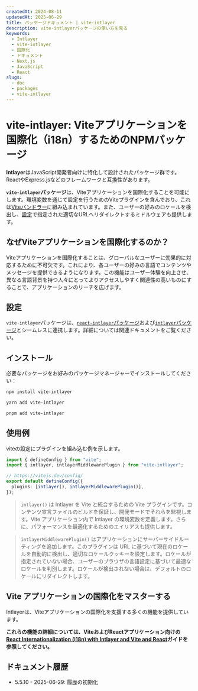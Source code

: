 ```yaml
---
createdAt: 2024-08-11
updatedAt: 2025-06-29
title: パッケージドキュメント | vite-intlayer
description: vite-intlayerパッケージの使い方を見る
keywords:
  - Intlayer
  - vite-intlayer
  - 国際化
  - ドキュメント
  - Next.js
  - JavaScript
  - React
slugs:
  - doc
  - packages
  - vite-intlayer
---
```


# vite-intlayer: Viteアプリケーションを国際化（i18n）するためのNPMパッケージ

**Intlayer**はJavaScript開発者向けに特化して設計されたパッケージ群です。ReactやExpress.jsなどのフレームワークと互換性があります。

**`vite-intlayer`パッケージ**は、Viteアプリケーションを国際化することを可能にします。環境変数を通じて設定を行うためのViteプラグインを含んでおり、これは[Viteバンドラー](https://vitejs.dev/guide/why.html#why-bundle-for-production)に組み込まれています。また、ユーザーの好みのロケールを検出し、[設定](https://github.com/aymericzip/intlayer/blob/main/docs/docs/ja/configuration.md)で指定された適切なURLへリダイレクトするミドルウェアも提供します。

## なぜViteアプリケーションを国際化するのか？

Viteアプリケーションを国際化することは、グローバルなユーザーに効果的に対応するために不可欠です。これにより、各ユーザーの好みの言語でコンテンツやメッセージを提供できるようになります。この機能はユーザー体験を向上させ、異なる言語背景を持つ人々にとってよりアクセスしやすく関連性の高いものにすることで、アプリケーションのリーチを広げます。

## 設定

`vite-intlayer`パッケージは、[`react-intlayer`パッケージ](https://github.com/aymericzip/intlayer/blob/main/docs/docs/ja/packages/react-intlayer/index.md)および[`intlayer`パッケージ](https://github.com/aymericzip/intlayer/blob/main/docs/docs/ja/packages/intlayer/index.md)とシームレスに連携します。詳細については関連ドキュメントをご覧ください。

## インストール

必要なパッケージをお好みのパッケージマネージャーでインストールしてください：

```bash packageManager="npm"
npm install vite-intlayer
```

```bash packageManager="yarn"
yarn add vite-intlayer
```

```bash packageManager="pnpm"
pnpm add vite-intlayer
```

## 使用例

viteの設定にプラグインを組み込む例を示します。

```typescript fileName="vite.config.ts"
import { defineConfig } from "vite";
import { intlayer, intlayerMiddlewarePlugin } from "vite-intlayer";

// https://vitejs.dev/config/
export default defineConfig({
  plugins: [intlayer(), intlayerMiddlewarePlugin()],
});
```

> `intlayer()` は Intlayer を Vite と統合するための Vite プラグインです。コンテンツ宣言ファイルのビルドを保証し、開発モードでそれらを監視します。Vite アプリケーション内で Intlayer の環境変数を定義します。さらに、パフォーマンスを最適化するためのエイリアスも提供します。

> `intlayerMiddlewarePlugin()` はアプリケーションにサーバーサイドルーティングを追加します。このプラグインは URL に基づいて現在のロケールを自動的に検出し、適切なロケールクッキーを設定します。ロケールが指定されていない場合、ユーザーのブラウザの言語設定に基づいて最適なロケールを判別します。ロケールが検出されない場合は、デフォルトのロケールにリダイレクトします。

## Vite アプリケーションの国際化をマスターする

Intlayerは、Viteアプリケーションの国際化を支援する多くの機能を提供しています。

**これらの機能の詳細については、ViteおよびReactアプリケーション向けの[React Internationalization (i18n) with Intlayer and Vite and React](https://github.com/aymericzip/intlayer/blob/main/docs/docs/ja/intlayer_with_vite+react.md)ガイドを参照してください。**

## ドキュメント履歴

- 5.5.10 - 2025-06-29: 履歴の初期化
